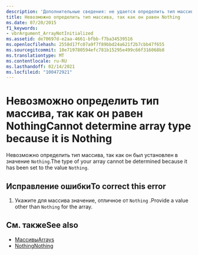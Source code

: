 ```yaml
---
description: 'Дополнительные сведения: не удается определить тип массива, поскольку он равен Nothing'
title: Невозможно определить тип массива, так как он равен Nothing
ms.date: 07/20/2015
f1_keywords:
- vbrArgument_ArrayNotInitialized
ms.assetid: de70697d-e2aa-4661-bfbb-f7ba34539516
ms.openlocfilehash: 2558d17fc07a9f7f89bbd24a621f2b7cbb47f655
ms.sourcegitcommit: 10e719780594efc781b15295e499c66f316068b8
ms.translationtype: MT
ms.contentlocale: ru-RU
ms.lasthandoff: 02/14/2021
ms.locfileid: "100472921"
---
```

# <a name="cannot-determine-array-type-because-it-is-nothing"></a><span data-ttu-id="d563e-103">Невозможно определить тип массива, так как он равен Nothing</span><span class="sxs-lookup"><span data-stu-id="d563e-103">Cannot determine array type because it is Nothing</span></span>

<span data-ttu-id="d563e-104">Невозможно определить тип массива, так как он был установлен в значение `Nothing`.</span><span class="sxs-lookup"><span data-stu-id="d563e-104">The type of your array cannot be determined because it has been set to the value `Nothing`.</span></span>  
  
## <a name="to-correct-this-error"></a><span data-ttu-id="d563e-105">Исправление ошибки</span><span class="sxs-lookup"><span data-stu-id="d563e-105">To correct this error</span></span>  
  
1. <span data-ttu-id="d563e-106">Укажите для массива значение, отличное от `Nothing` .</span><span class="sxs-lookup"><span data-stu-id="d563e-106">Provide a value other than `Nothing` for the array.</span></span>  
  
## <a name="see-also"></a><span data-ttu-id="d563e-107">См. также</span><span class="sxs-lookup"><span data-stu-id="d563e-107">See also</span></span>

- [<span data-ttu-id="d563e-108">Массивы</span><span class="sxs-lookup"><span data-stu-id="d563e-108">Arrays</span></span>](../programming-guide/language-features/arrays/index.md)
- [<span data-ttu-id="d563e-109">Nothing</span><span class="sxs-lookup"><span data-stu-id="d563e-109">Nothing</span></span>](../language-reference/nothing.md)

